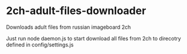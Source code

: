 # 2ch-adult-files-downloader
Downloads adult files from russian imageboard 2ch

Just run node daemon.js to start download all files from 2ch to direcotry defined in config/settings.js
